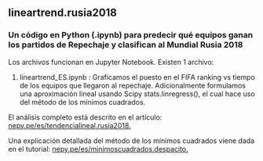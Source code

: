 ## lineartrend.rusia2018
### Un código en Python (.ipynb) para predecir qué equipos ganan los partidos de Repechaje y clasifican al Mundial Rusia 2018

Los archivos funcionan en Jupyter Notebook. Existen 1 archivo: 

1. lineartrend_ES.ipynb : Graficamos el puesto en el FIFA ranking vs tiempo de los equipos que llegaron al repechaje. Adicionalmente formulamos una aproximación lineal usando Scipy stats.linregress(), el cual hace uso del método de los mínimos cuadrados.

El análisis completo está descrito en el artículo: [nepy.pe/es/tendencialineal.rusia2018.](http://www.nepy.pe/es/educacion/la-tendencia-lineal-para-predecir-los-resultados-de-los-repechajes-al-mundial/) 

Una explicación detallada del método de los mínimos cuadrados viene dada en el tutorial: [nepy.pe/es/minimoscuadrados.despacito.](http://www.nepy.pe/es/tutorial/el-metodo-de-los-minimos-cuadrados/) 
